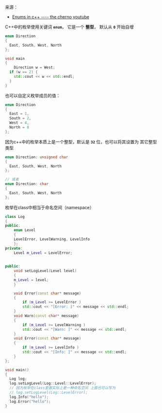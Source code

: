 来源：

- [Enums in c++  ---- the cherno youtube](https://www.youtube.com/watch?v=x55jfOd5PEE&list=PLlrATfBNZ98dudnM48yfGUldqGD0S4FFb&index=24)

C++中的枚举使用关键词 **`enum`**， 它是一个 **整型**， 默认从 **`0`** 开始自增

```c++
enum Direction
{
  East, South, West, North
};

void main
{
	Direction w = West;
  if (w == 2) {
  	std::cout << w << std::endl;
  }
}
```

也可以自定义枚举成员的值：

```c++
enum Direction
{
  East = 1,
  South = 2,
  West = 4,
  North = 8
};
```

因为c++中的枚举本质上是一个整型，默认是 **`32`** 位，也可以将其设置为 其它整型类型

```c++
enum Direction: unsigned char
{
  East, South, West, North
};

// 或者
enum Direction: char
{
  East, South, West, North
};
```

枚举在class中相当于命名空间（namespace）

```c++
class Log
{
public:
	enum Level
	{
    LevelError, LevelWarning, LevelInfo
	};
private:
	Level m_Level = LevelError;
	
	
public:
	void setLogLevel(Level level)
	{
    m_Level = level;
	}

	void Error(const char* message)
	{
		if (m_Level >= LevelError )
    	std::cout << "[Error: ]" << message << std::endl;
	}
	void Warn(const char* message)
	{
		if (m_Level >= LevelWarning )
    	std::cout << "[Warn: ]" << message << std::endl;
	}
	void Error(const char* message)
	{
		if (m_Level >= LevelInfo )
    	std::cout << "[Info: ]" << message << std::endl;
	}	
};

void main()
{
  Log log;
  log.setLogLevel(Log::Level::LevelError);
  // 因为枚举在class里面实际上是一种命名空间 上面也可以写为
  // log.setLogLevel(Log::LevelError);
  log.Info("hello");
  log.Error("hello");
}
```

